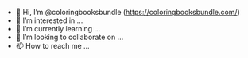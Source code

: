 - 👋 Hi, I’m @coloringbooksbundle (https://coloringbooksbundle.com/)
- 👀 I’m interested in ...
- 🌱 I’m currently learning ...
- 💞️ I’m looking to collaborate on ...
- 📫 How to reach me ...

<!---
coloringbooksbundle/coloringbooksbundle (https://coloringbooksbundle.com/) is a ✨ special ✨ repository because its `README.md` (this file) appears on your GitHub profile.
You can click the Preview link to take a look at your changes.
--->
